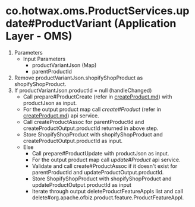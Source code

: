# co.hotwax.oms.ProductServices.update#ProductVariant (Application Layer - OMS)
1. Parameters
    * Input Parameters
        * productVariantJson (Map)
        * parentProductId
2. Remove productVariantJson.shopifyShopProduct as shopifyShopProduct.
3. If productVariantJson.productId = null (handleChanged)
    * Call prepare#ProductCreate (refer in [createProduct.md](https://github.com/saastechacademy/foundation/blob/main/project-ideas/product-master/createProduct.md)) with productJson as input.
    * For the output product map call *create#Product* (refer in [createProduct.md](https://github.com/saastechacademy/foundation/blob/main/project-ideas/product-master/createProduct.md)) api service.
    * Call createProductAssoc for parentProductId and createProductOutput.productId returned in above step.
    * Store ShopifyShopProduct with shopifyShopProduct and createProductOutput.productId as input.
    * Else
        * Call prepare#ProductUpdate with productJson as input.
        * For the output product map call *update#Product* api service.
        * Validate and call create#ProductAssoc if it doesn't exist for parentProductId and updateProductOutput.productId.
        * Store ShopifyShopProduct with shopifyShopProduct and updateProductOutput.productId as input
        * Iterate through output deleteProductFeatureAppls list and call delete#org.apache.ofbiz.product.feature.ProductFeatureAppl.
